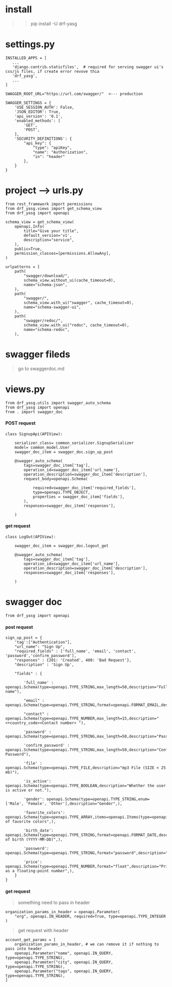 # install
>> pip install -U drf-yasg

# settings.py

    INSTALLED_APPS = [
       ...
       'django.contrib.staticfiles',  # required for serving swagger ui's css/js files, if create error revove thia
       'drf_yasg',
       ...
    ]

    SWAGGER_ROOT_URL="https://url.com/swagger/"  <--- production

    SWAGGER_SETTINGS = {
        'USE_SESSION_AUTH': False,
        'JSON_EDITOR': True,
        'api_version': '0.1',
        'enabled_methods': [
            'GET',
            'POST',
        ],
        'SECURITY_DEFINITIONS': {
            "api_key": {
                "type": "apiKey",
                "name": "Authorization",
                "in": "header"
            },
        }
    }

# project --> urls.py

    from rest_framework import permissions
    from drf_yasg.views import get_schema_view
    from drf_yasg import openapi

    schema_view = get_schema_view(
        openapi.Info(
            title="Give your title",
            default_version='v1',
            description="service",
        ),
        public=True,
        permission_classes=[permissions.AllowAny],
    )

    urlpatterns = [
        path(
            "swagger/download/",
            schema_view.without_ui(cache_timeout=0),
            name="schema-json",
        ),
        path(
            "swagger/",
            schema_view.with_ui("swagger", cache_timeout=0),
            name="schema-swagger-ui",
        ),
        path(
            "swagger/redoc/",
            schema_view.with_ui("redoc", cache_timeout=0),
            name="schema-redoc",
        ),


# swagger fileds

> go to swaggerdoc.md


# views.py 

    from drf_yasg.utils import swagger_auto_schema
    from drf_yasg import openapi
    from . import swagger_doc


#### POST request
    class SignupApi(APIView):

        serializer_class= common_serializer.SignupSerializer
        model= common_model.User
        swagger_doc_item = swagger_doc.sign_up_post

        @swagger_auto_schema(
            tags=swagger_doc_item['tag'],
            operation_id=swagger_doc_item['url_name'],
            operation_description=swagger_doc_item['description'],
            request_body=openapi.Schema(
                
                required=swagger_doc_item['required_fields'],
                type=openapi.TYPE_OBJECT,
                properties = swagger_doc_item['fields'],
            ),
            responses=swagger_doc_item['responses'],
            
        )

#### get request

    class LogOut(APIView):

        swagger_doc_item = swagger_doc.logout_get

        @swagger_auto_schema(
            tags=swagger_doc_item['tag'],
            operation_id=swagger_doc_item['url_name'],
            operation_description=swagger_doc_item['description'],
            responses=swagger_doc_item['responses'],
            
        )


# swagger doc

    from drf_yasg import openapi


#### post request


    sign_up_post = {
        'tag':["Authentication"],
        "url_name": "Sign Up",
        "required_fields" : ['full_name', 'email', 'contact', 'password','confirm_password'],
        "responses" : {201: 'Created', 400: 'Bad Request'},
        "description" : 'Sign Up',

        "fields" : {

            'full_name' : openapi.Schema(type=openapi.TYPE_STRING,max_length=50,description="Full name"),
            
            "email" : openapi.Schema(type=openapi.TYPE_STRING,format=openapi.FORMAT_EMAIL,description="Email."),

            "contact" : openapi.Schema(type=openapi.TYPE_NUMBER,max_length=15,description="<+country_code><Contact number> "),

            'password' : openapi.Schema(type=openapi.TYPE_STRING,max_length=50,description="Password"),

            'confirm_password' : openapi.Schema(type=openapi.TYPE_STRING,max_length=50,description="Confirm Password"),

            'file' : openapi.Schema(type=openapi.TYPE_FILE,description="mp3 File (SIZE < 25 mb)"),

            'is_active': openapi.Schema(type=openapi.TYPE_BOOLEAN,description="Whether the user is active or not."),

            'gender': openapi.Schema(type=openapi.TYPE_STRING,enum=['Male', 'Female', 'Other'],description="Gender",),

            'favorite_colors': openapi.Schema(type=openapi.TYPE_ARRAY,items=openapi.Items(type=openapi.TYPE_STRING),description="List of favorite colors",),

            'birth_date': openapi.Schema(type=openapi.TYPE_STRING,format=openapi.FORMAT_DATE,description="Date of birth (YYYY-MM-DD)",),

            'password': openapi.Schema(type=openapi.TYPE_STRING,format="password",description="Password",),

            'price': openapi.Schema(type=openapi.TYPE_NUMBER,format="float",description="Price as a floating-point number",),
        }
    }

#### get request

> something need to pass in header

    organization_params_in_header = openapi.Parameter(
        "org", openapi.IN_HEADER, required=True, type=openapi.TYPE_INTEGER
    )
        
> get request with header

    account_get_params = [
        organization_params_in_header, # we can remove it if nothing to pass into header
        openapi.Parameter("name", openapi.IN_QUERY, type=openapi.TYPE_STRING),
        openapi.Parameter("city", openapi.IN_QUERY, type=openapi.TYPE_STRING),
        openapi.Parameter("tags", openapi.IN_QUERY, type=openapi.TYPE_STRING),
    ]
